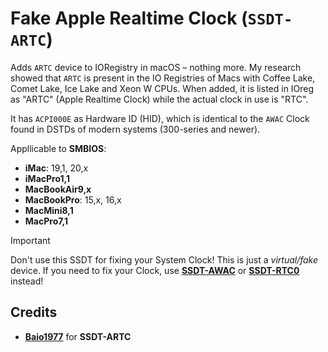 # Fake Apple Realtime Clock (`SSDT-ARTC`) 
Adds `ARTC` device to IORegistry in macOS – nothing more. My research showed that `ARTC` is present in the IO Registries of Macs with Coffee Lake, Comet Lake, Ice Lake and Xeon W CPUs. When added, it is listed in IOreg as "ARTC" (Apple Realtime Clock) while the actual clock in use is "RTC".

It has `ACPI000E` as Hardware ID (HID), which is identical to the `AWAC` Clock found in DSTDs of modern systems (300-series and newer).

Appllicable to **SMBIOS**:

- **iMac**: 19,1, 20,x
- **iMacPro1,1**
- **MacBookAir9,x**
- **MacBookPro**: 15,x, 16,x
- **MacMini8,1**
- **MacPro7,1**

> [!IMPORTANT]
>
> Don't use this SSDT for fixing your System Clock! This is just a _virtual/fake_  device. If you need to fix your Clock, use [**SSDT-AWAC**](/01_Adding_missing_Devices_and_enabling_Features/System_Clock_(SSDT-AWAC)) or [**SSDT-RTC0**](/01_Adding_missing_Devices_and_enabling_Features/System_Clock_(SSDT-RTC0)) instead!

## Credits
- [**Baio1977**](https://www.mstx.cn/Baio1977) for **SSDT-ARTC**
